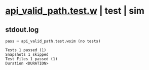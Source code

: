 # [api_valid_path.test.w](../../../../../tests/valid/api_valid_path.test.w) | test | sim

## stdout.log
```log
pass ─ api_valid_path.test.wsim (no tests)

Tests 1 passed (1)
Snapshots 1 skipped
Test Files 1 passed (1)
Duration <DURATION>
```

